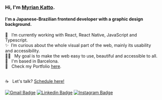 
### Hi, I'm [Myrian Katto](https://www.myriankatto.com).
<h4>I'm a Japanese-Brazilian frontend developer with a graphic design background.</h4>

<!--
**myriankatto/myriankatto** is a ✨ _special_ ✨ repository because its `README.md` (this file) appears on your GitHub profile.

Here are some ideas to get you started:

- 🔭 I’m currently working on ...
- 🌱 I’m currently learning ...
- 👯 I’m looking to collaborate on ...
- 🤔 I’m looking for help with ...
- 💬 Ask me about ...
- 📫 How to reach me: ...
- 😄 Pronouns: ...
- ⚡ Fun fact: ...
-->
🔭  &nbsp; I’m currently working with React, React Native, JavaScript and Typescript.
</br>
✨  &nbsp;I’m curious about the whole visual part of the web, mainly its usability and accessibility. 
</br>
🧞‍♀️  &nbsp; My goal is to make the web easy to use, beautiful and accessible to all.
</br>
📍  &nbsp; I'm based in Barcelona.
</br>
🦄  &nbsp; Check my Portfolio [here](https://www.myriankatto.com).


 
 <br/> :coffee: &nbsp; Let's talk? [Schedule here!](https://calendly.com/myriankatto)


[![Gmail Badge](https://img.shields.io/badge/-myriankatto@gmail.com-c14438?style=flat-square&logo=Gmail&logoColor=white&link=mailto:myriankatto@gmail.com)](mailto:myriankatto@gmail.com) [![Linkedin Badge](https://img.shields.io/badge/-myriankatto-blue?style=flat-square&logo=Linkedin&logoColor=white&link=https://www.linkedin.com/in/myriankatto)](https://www.linkedin.com/in/myrian-katto-2792a921/) [![Instagram Badge](http://img.shields.io/badge/-myrionn-8134AF?style=flat-square&logo=instagram&logoColor=white&link=https://www.instagram.com/myrionn/)](https://www.instagram.com/myrionn/) 


